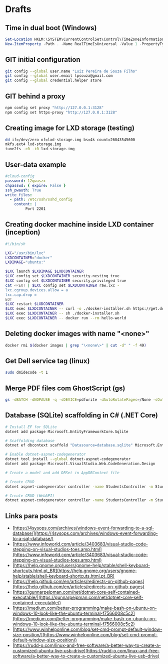 # Drafts

## Time in dual boot (Windows)

```powershell
Set-Location HKLM:\SYSTEM\CurrentControlSet\Control\TimeZoneInformation\
New-ItemProperty -Path . -Name RealTimeIsUniversal -Value 1 -PropertyType DWORD
```

## GIT initial configuration

```bash
git config --global user.name "Luiz Pereira de Souza Filho"
git config --global user.email lpsouza@gmail.com
git config --global credential.helper store
```

## GIT behind a proxy

```bash
npm config set proxy "http://127.0.0.1:3128"
npm config set https-proxy "http://127.0.0.1:3128"
```

## Creating image for LXD storage (testing)

```bash
dd if=/dev/zero of=lxd-storage.img bs=4k count=26843545600
mkfs.ext4 lxd-storage.img
tune2fs -c0 -i0 lxd-storage.img
```

## User-data example

```yaml
#cloud-config
password: 12qwaszx
chpasswd: { expire: False }
ssh_pwauth: True
write_files:
  - path: /etc/ssh/sshd_config
    content: |
         Port 2201
```

## Creating docker machine inside LXD container (inception)

```bash
#!/bin/sh

LXC="/usr/bin/lxc"
LXDCONTAINER="docker"
LXDIMAGE="ubuntu:"

$LXC launch $LXDIMAGE $LXDCONTAINER
$LXC config set $LXDCONTAINER security.nesting true
$LXC config set $LXDCONTAINER security.privileged true
cat <<EOT | $LXC config set $LXDCONTAINER raw.lxc -
lxc.cgroup.devices.allow = a
lxc.cap.drop =
EOT
$LXC restart $LXDCONTAINER
$LXC exec $LXDCONTAINER -- curl -o ./docker-installer.sh https://get.docker.com
$LXC exec $LXDCONTAINER -- sh ./docker-installer.sh
$LXC exec $LXDCONTAINER -- docker run --rm hello-world
```

## Deleting docker images with name "\<none\>"

```bash
docker rmi $(docker images | grep "\<none\>" | cut -d" " -f 49)
```

## Get Dell service tag (linux)

```bash
sudo dmidecode -t 1
```

## Merge PDF files com GhostScript (gs)

```bash
gs -dBATCH -dNOPAUSE -q -sDEVICE=pdfwrite -dAutoRotatePages=/None -sOutputFile=merged/file.pdf file_*
```

## Database (SQLite) scaffolding in C# (.NET Core)

```bash
# Install EF for SQLite
dotnet add package Microsoft.EntityFrameworkCore.Sqlite

# Scaffolding database
dotnet ef dbcontext scaffold "Datasource=database.sqlite" Microsoft.EntityFrameworkCore.Sqlite -o Models -c AppDBContext

# Enable dotnet-aspnet-codegenerator
dotnet tool install --global dotnet-aspnet-codegenerator
dotnet add package Microsoft.VisualStudio.Web.CodeGeneration.Design

# Create a model and add DBSet in AppDBContext file

# Create CRUD
dotnet aspnet-codegenerator controller -name StudentsController -m Student -dc AppDBContext --relativeFolderPath Controllers --useDefaultLayout --referenceScriptLibraries

# Create CRUD (WebAPI)
dotnet aspnet-codegenerator controller -name StudentsController -m Student -dc AppDBContext --relativeFolderPath Controllers/API -api --referenceScriptLibraries
```

## Links para posts

- [https://4sysops.com/archives/windows-event-forwarding-to-a-sql-database/](https://4sysops.com/archives/windows-event-forwarding-to-a-sql-database/)
- [https://www.infoworld.com/article/3403683/visual-studio-code-stepping-on-visual-studios-toes.amp.html](https://www.infoworld.com/article/3403683/visual-studio-code-stepping-on-visual-studios-toes.amp.html)
- [https://help.gnome.org/users/gnome-help/stable/shell-keyboard-shortcuts.html.pt_BR](https://help.gnome.org/users/gnome-help/stable/shell-keyboard-shortcuts.html.pt_BR)
- [https://help.github.com/en/articles/redirects-on-github-pages](https://help.github.com/en/articles/redirects-on-github-pages)
- [https://gunnarpeipman.com/net/dotnet-core-self-contained-executable/](https://gunnarpeipman.com/net/dotnet-core-self-contained-executable/)
- [https://medium.com/better-programming/make-bash-on-ubuntu-on-windows-10-look-like-the-ubuntu-terminal-f7566008c5c2](https://medium.com/better-programming/make-bash-on-ubuntu-on-windows-10-look-like-the-ubuntu-terminal-f7566008c5c2)
- [https://www.winhelponline.com/blog/set-cmd-prompt-default-window-size-position/](https://www.winhelponline.com/blog/set-cmd-prompt-default-window-size-position/)
- [https://rudd-o.com/linux-and-free-software/a-better-way-to-create-a-customized-ubuntu-live-usb-drive](https://rudd-o.com/linux-and-free-software/a-better-way-to-create-a-customized-ubuntu-live-usb-drive)
